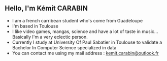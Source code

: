 ## Hello, I'm Kémit CARABIN
* I am a french carribean student who's come from Guadeloupe
* I'm based in Toulouse
* I like video games, mangas, science and have a lot of taste in music... Basically I'm a very eclectic person.
* Currently I study at University Of Paul Sabatier in Toulouse to validate a Bachelor In Computer Science specialized in data
* You can contact me using my mail address : kemit.carabin@outlook.fr
